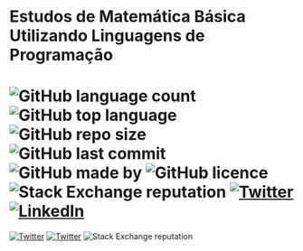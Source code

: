 # Estudos de Matemática Básica Utilizando Linguagens de Programação


![GitHub language count](https://img.shields.io/github/languages/count/GustavoAdolfo/matematica)
![GitHub top language](https://img.shields.io/github/languages/top/GustavoAdolfo/matematica)
![GitHub repo size](https://img.shields.io/github/repo-size/GustavoAdolfo/matematica)
![GitHub last commit](https://img.shields.io/github/last-commit/GustavoAdolfo/matematica)
![GitHub made by](https://img.shields.io/badge/made%20by-GustavoAdolfo-%20)
![GitHub licence](https://img.shields.io/github/license/GustavoAdolfo/matematica)
![Stack Exchange reputation](https://img.shields.io/stackexchange/stackoverflow/r/2417587)
[![Twitter](https://img.shields.io/twitter/url?style=social&url=https%3A%2F%2Ftwitter.com%2FGu57av0Ad01f0)](https://twitter.com/intent/tweet?text=Wow:&url=https%3A%2F%2Fgithub.com%2FGustavoAdolfo%2Fmatematica)
[![LinkedIn](https://img.shields.io/twitter/url?label=LinkedIn&logo=LinkedIn&style=social&url=https%3A%2F%2Fwww.linkedin.com%2Fin%2Fgustavoadolfoas%2F)](https://twitter.com/intent/tweet?text=Wow:&url=https%3A%2F%2Fgithub.com%2FGustavoAdolfo%2Fmatematica)
=======
[![Twitter](https://img.shields.io/twitter/url?style=social&url=https%3A%2F%2Ftwitter.com%2FGu57av0Ad01f0)](https://twitter.com/intent/tweet?text=Wow:&url=https%3A%2F%2Fgithub.com%2FGustavoAdolfo%2Fmatematica)
[![Twitter](https://img.shields.io/twitter/url?label=LinkedIn&logo=LinkedIn&style=social&url=https%3A%2F%2Fwww.linkedin.com%2Fin%2Fgustavoadolfoas%2F)](https://twitter.com/intent/tweet?text=Wow:&url=https%3A%2F%2Fgithub.com%2FGustavoAdolfo%2Fmatematica)
![Stack Exchange reputation](https://img.shields.io/stackexchange/stackoverflow/r/2417587)

